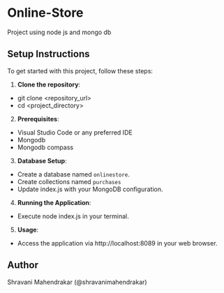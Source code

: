 # Online-Store
Project using node js and mongo db 

## Setup Instructions

To get started with this project, follow these steps:

1. **Clone the repository**:
- git clone <repository_url>
- cd <project_directory>

2. **Prerequisites**:
- Visual Studio Code or any preferred IDE
- Mongodb
- Mongodb compass

3. **Database Setup**:
- Create a database named `onlinestore`.
- Create collections named `purchases`   
- Update index.js with your MongoDB configuration.

4. **Running the Application**:
- Execute node index.js in your terminal.

5. **Usage**:
- Access the application via http://localhost:8089 in your web browser.

## Author
Shravani Mahendrakar (@shravanimahendrakar)
